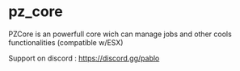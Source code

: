 # pz_core
PZCore is an powerfull core wich can manage jobs and other cools functionalities (compatible w/ESX)

Support on discord : https://discord.gg/pablo
